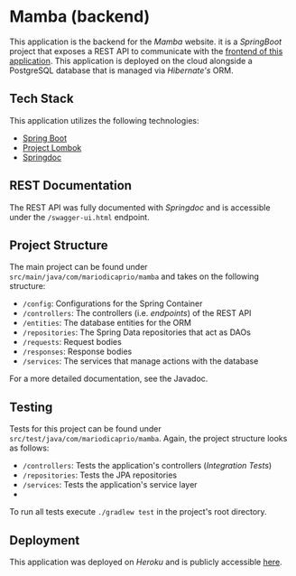 # Mamba (backend)

This application is the backend for the *Mamba* website.
it is a *SpringBoot* project that exposes a REST API
to communicate with the [frontend of this application](https://github.com/MarioDiCaprio/mamba-frontend).
This application is deployed on the cloud alongside a PostgreSQL
database that is managed via *Hibernate's* ORM.

## Tech Stack

This application utilizes the following technologies:
- [Spring Boot](https://spring.io/projects/spring-boot)
- [Project Lombok](https://projectlombok.org/)
- [Springdoc](https://springdoc.org/)

## REST Documentation
The REST API was fully documented with *Springdoc* and is accessible under the
`/swagger-ui.html` endpoint.

## Project Structure

The main project can be found under `src/main/java/com/mariodicaprio/mamba`
and takes on the following structure:
- `/config`: Configurations for the Spring Container
- `/controllers`: The controllers (i.e. *endpoints*) of the REST API
- `/entities`: The database entities for the ORM
- `/repositories`: The Spring Data repositories that act as DAOs
- `/requests`: Request bodies
- `/responses`: Response bodies
- `/services`: The services that manage actions with the database

For a more detailed documentation, see the Javadoc.

## Testing

Tests for this project can be found under `src/test/java/com/mariodicaprio/mamba`.
Again, the project structure looks as follows:
- `/controllers`: Tests the application's controllers (*Integration Tests*)
- `/repositories`: Tests the JPA repositories
- `/services`: Tests the application's service layer
- 
To run all tests execute `./gradlew test` in the project's root directory.

## Deployment

This application was deployed on *Heroku* and is publicly accessible
[here](https://mamba-backend.herokuapp.com).
